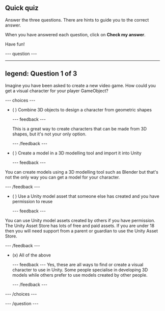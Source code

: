 ## Quick quiz

Answer the three questions. There are hints to guide you to the correct answer.

When you have answered each question, click on **Check my answer**.

Have fun!

--- question ---

---
legend: Question 1 of 3
---

Imagine you have been asked to create a new video game. How could you get a visual character for your player GameObject?

--- choices ---

- ( ) Combine 3D objects to design a character from geometric shapes

  --- feedback ---

  This is a great way to create characters that can be made from 3D shapes, but it's not your only option.

  --- /feedback ---

- ( ) Create a model in a 3D modelling tool and import it into Unity

  --- feedback ---

You can create models using a 3D modelling tool such as Blender but that's not the only way you can get a model for your character.

  --- /feedback ---

- ( ) Use a Unity model asset that someone else has created and you have permission to reuse

  --- feedback ---

You can use Unity model assets created by others if you have permission. The Unity Asset Store has lots of free and paid assets. If you are under 18 then you will need support from a parent or guardian to use the Unity Asset Store.

  --- /feedback ---

- (x) All of the above

  --- feedback --- Yes, these are all ways to find or create a visual character to use in Unity. Some people specialise in developing 3D models while others prefer to use models created by other people.

  --- /feedback ---

--- /choices ---

--- /question ---
